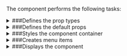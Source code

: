 The component performs the following tasks:

<details>
	<summary>###Defines the prop types

</summary>
* The menu item name

* The menu item ID

* The menu item status

* The menu item click handler

</details>

<details>
	<summary>###Defines the default props

</summary>
</details>

<details>
	<summary>###Styles the component container

</summary>
</details>

<details>
	<summary>###Creates menu items

</summary>
</details>

<details>
	<summary>###Displays the component

</summary>
</details>

